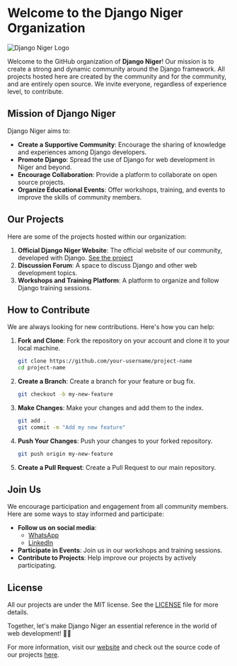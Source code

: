 # Welcome to the Django Niger Organization

![Django Niger Logo](https://your-image-url.com/logo.png)

Welcome to the GitHub organization of **Django Niger**! Our mission is to create a strong and dynamic community around the Django framework. All projects hosted here are created by the community and for the community, and are entirely open source. We invite everyone, regardless of experience level, to contribute.

## Mission of Django Niger

Django Niger aims to:
- **Create a Supportive Community**: Encourage the sharing of knowledge and experiences among Django developers.
- **Promote Django**: Spread the use of Django for web development in Niger and beyond.
- **Encourage Collaboration**: Provide a platform to collaborate on open source projects.
- **Organize Educational Events**: Offer workshops, training, and events to improve the skills of community members.

## Our Projects

Here are some of the projects hosted within our organization:

1. **Official Django Niger Website**: The official website of our community, developed with Django. [See the project](https://github.com/Django-Niger/django_niger)
2. **Discussion Forum**: A space to discuss Django and other web development topics.
3. **Workshops and Training Platform**: A platform to organize and follow Django training sessions.

## How to Contribute

We are always looking for new contributions. Here's how you can help:

1. **Fork and Clone**: Fork the repository on your account and clone it to your local machine.
    ```sh
    git clone https://github.com/your-username/project-name
    cd project-name
    ```

2. **Create a Branch**: Create a branch for your feature or bug fix.
    ```sh
    git checkout -b my-new-feature
    ```

3. **Make Changes**: Make your changes and add them to the index.
    ```sh
    git add .
    git commit -m "Add my new feature"
    ```

4. **Push Your Changes**: Push your changes to your forked repository.
    ```sh
    git push origin my-new-feature
    ```

5. **Create a Pull Request**: Create a Pull Request to our main repository.

## Join Us

We encourage participation and engagement from all community members. Here are some ways to stay informed and participate:

- **Follow us on social media**:
    - [WhatsApp](https://whatsapp.com/channel/0029VablUn05Ejy1v9TfCV3Z)
    - [LinkedIn](https://www.linkedin.com/company/103446000/admin/notifications/all/)
- **Participate in Events**: Join us in our workshops and training sessions.
- **Contribute to Projects**: Help improve our projects by actively participating.

## License

All our projects are under the MIT license. See the [LICENSE](LICENSE) file for more details.

Together, let's make Django Niger an essential reference in the world of web development! 🚀💼

For more information, visit our [website](https://django.pythonniger.org) and check out the source code of our projects [here](https://github.com/Django-Niger).
